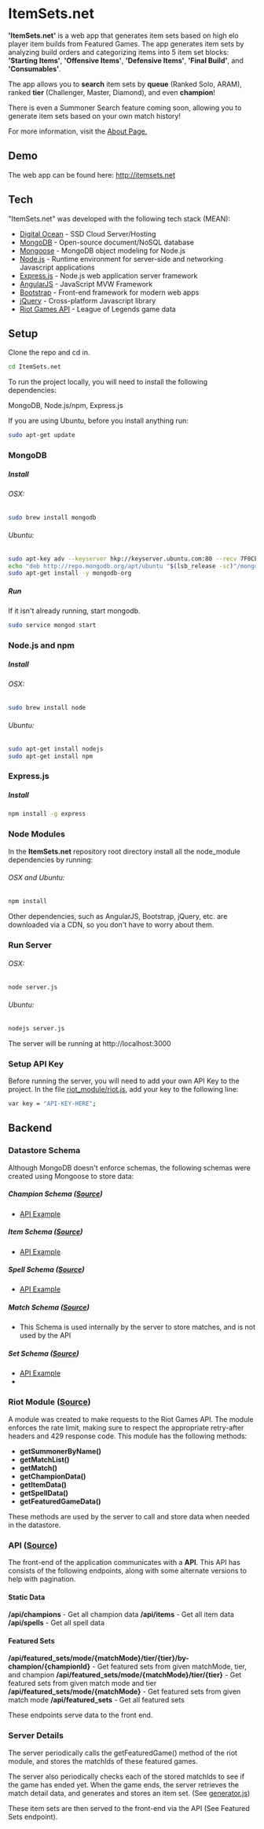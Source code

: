 # ItemSets.net

**'ItemSets.net'** is a web app that generates item sets based on high elo player item builds from Featured Games.
The app generates item sets by analyzing build orders and categorizing items into 5 item set blocks: **'Starting Items'**, **'Offensive Items'**, **'Defensive Items'**, **'Final Build'**, and **'Consumables'**.

The app allows you to **search** item sets by **queue** (Ranked Solo, ARAM), ranked **tier** (Challenger, Master, Diamond), and even **champion**!

There is even a Summoner Search feature coming soon, allowing you to generate item sets based on your own match history!

For more information, visit the [About Page.](http://itemsets.net/#/about)


## Demo
The web app can be found here:
http://itemsets.net

## Tech

"ItemSets.net" was developed with the following tech stack (MEAN):

* [Digital Ocean](https://www.digitalocean.com/?refcode=487c619b6f74) - SSD Cloud Server/Hosting
* [MongoDB](https://api.mongodb.org/) - Open-source document/NoSQL database
* [Mongoose](http://mongoosejs.com/docs/) - MongoDB object modeling for Node.js
* [Node.js](https://nodejs.org/) -  Runtime environment for server-side and networking Javascript applications
* [Express.js](http://expressjs.com/) -  Node.js web application server framework
* [AngularJS](https://angularjs.org/) - JavaScript MVW Framework
* [Bootstrap](http://getbootstrap.com/) - Front-end framework for modern web apps
* [jQuery](https://jquery.com/) - Cross-platform Javascript library
* [Riot Games API](https://developer.riotgames.com/) - League of Legends game data

## Setup

Clone the repo and cd in.
```bash
cd ItemSets.net
```

To run the project locally, you will need to install the following dependencies:

MongoDB, Node.js/npm, Express.js

If you are using Ubuntu, before you install anything run:
```bash
sudo apt-get update
```

### MongoDB

##### Install

###### OSX:
```bash
sudo brew install mongodb
```

###### Ubuntu:
```bash
sudo apt-key adv --keyserver hkp://keyserver.ubuntu.com:80 --recv 7F0CEB10
echo "deb http://repo.mongodb.org/apt/ubuntu "$(lsb_release -sc)"/mongodb-org/3.0 multiverse" | sudo tee /etc/apt/sources.list.d/mongodb-org-3.0.list
sudo apt-get install -y mongodb-org
```

##### Run
If it isn't already running, start mongodb.
```bash
sudo service mongod start
```

### Node.js and npm

##### Install

###### OSX:
```bash
sudo brew install node
```

###### Ubuntu:
```bash
sudo apt-get install nodejs
sudo apt-get install npm
```

### Express.js

##### Install
```bash
npm install -g express
```

### Node Modules
In the **ItemSets.net** repository root directory install all the node_module dependencies by running:

###### OSX and Ubuntu:
```bash
npm install
```
Other dependencies, such as AngularJS, Bootstrap, jQuery, etc. are downloaded via a CDN, so you don't have to worry about them.

### Run Server
###### OSX:
```bash
node server.js
```

###### Ubuntu:
```bash
nodejs server.js
```

The server will be running at http://localhost:3000

### Setup API Key

Before running the server, you will need to add your own API Key to the project.
In the file [riot_module/riot.js](https://github.com/rithms/ItemSets.net/blob/master/riot_module/riot.js), add your key to the following line:
```bash
var	key = "API-KEY-HERE";
```


## Backend


### Datastore Schema

Although MongoDB doesn't enforce schemas, the following schemas were created using Mongoose to store data:

##### Champion Schema ([Source](https://github.com/rithms/ItemSets.net/blob/master/models/champion.js))
- [API Example](http://itemsets.net/api/champions)

##### Item Schema ([Source](https://github.com/rithms/ItemSets.net/blob/master/models/item.js))
- [API Example](http://itemsets.net/api/items)

##### Spell Schema ([Source](https://github.com/rithms/ItemSets.net/blob/master/models/spell.js))
- [API Example](http://itemsets.net/api/spells)

##### Match Schema ([Source](https://github.com/rithms/ItemSets.net/blob/master/models/match.js))
- This Schema is used internally by the server to store matches, and is not  used by the API 

##### Set Schema ([Source](https://github.com/rithms/ItemSets.net/blob/master/models/set.js))
- [API Example](http://itemsets.net/api/featured_sets)
- 
### Riot Module ([Source](https://github.com/rithms/ItemSets.net/blob/master/riot_module/riot.js))
A module was created to make requests to the Riot Games API. The module enforces the rate limit, making sure to respect the appropriate retry-after headers and 429 response code. This module has the following methods:

- **getSummonerByName()**
- **getMatchList()**
- **getMatch()**
- **getChampionData()**
- **getItemData()**
- **getSpellData()**
- **getFeaturedGameData()**

These methods are used by the server to call and store data when needed in the datastore.

### API ([Source](https://github.com/rithms/ItemSets.net/blob/master/routes/api.js))

The front-end of the application communicates with a **API**. This API has consists of the following endpoints, along with some alternate versions to help with pagination.

#### Static Data
**/api/champions** - Get all champion data
**/api/items** - Get all item data
**/api/spells** - Get all spell data

#### Featured Sets
**/api/featured_sets/mode/{matchMode}/tier/{tier}/by-champion/{championId}** - Get featured sets from given matchMode, tier, and champion
**/api/featured_sets/mode/{matchMode}/tier/{tier}** - Get featured sets from given match mode and tier
**/api/featured_sets/mode/{matchMode}** - Get featured sets from given match mode
**/api/featured_sets** - Get all featured sets

These endpoints serve data to the front end.

### Server Details

The server periodically calls the getFeaturedGame() method of the riot module, and stores the matchIds of these featured games.

The server also periodically checks each of the stored matchIds to see if the game has ended yet. When the game ends, the server retrieves the match detail data, and generates and stores an item set. (See [generator.js](https://github.com/rithms/ItemSets.net/blob/master/modules/generator.js))

These item sets are then served to the front-end via the API (See Featured Sets endpoint).
